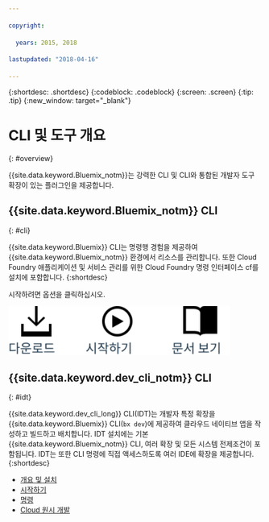 ```yaml
---

copyright:

  years: 2015, 2018

lastupdated: "2018-04-16"

---
```


{:shortdesc: .shortdesc}
{:codeblock: .codeblock}
{:screen: .screen}
{:tip: .tip}
{:new_window: target="_blank"}

# CLI 및 도구 개요
{: #overview}

{{site.data.keyword.Bluemix_notm}}는 강력한 CLI 및 CLI와 통합된 개발자 도구 확장이 있는 플러그인을 제공합니다.

## {{site.data.keyword.Bluemix_notm}} CLI
{: #cli}

{{site.data.keyword.Bluemix}} CLI는 명령행 경험을 제공하여 {{site.data.keyword.Bluemix_notm}} 환경에서 리소스를 관리합니다. 또한 Cloud Foundry 애플리케이션 및 서비스 관리를 위한 Cloud Foundry 명령 인터페이스 cf를 설치에 포함합니다.
{:shortdesc}

시작하려면 옵션을 클릭하십시오.

<img usemap="#home_map" border="0" class="image" id="image_ztx_crb_f1b" src="images/cli-image.svg" width="440" alt="{{site.data.keyword.Bluemix_notm}} CLI를 빠르게 시작하려면 아이콘을 클릭하십시오." style="width:440px;" />
<map name="home_map" id="home_map">
<area href="/docs/cli/reference/bluemix_cli/all_versions.html" alt="{{site.data.keyword.Bluemix_notm}} CLI 다운로드(새 페이지에서 열림)" title="다운로드" shape="rect" coords="-7, -8, 108, 211" />
<area href="/docs/cli/reference/bluemix_cli/get_started.html" alt="시작하기(새 페이지에서 열림)" title="시작하기" shape="rect" coords="155, -1, 289, 210" />
<area href="/docs/cli/reference/bluemix_cli/bx_cli.html" alt="문서 보기(새 페이지에서 열림)" title="문서 보기" shape="rect" coords="326, -10, 448, 218" />
</map>

## {{site.data.keyword.dev_cli_notm}} CLI
{: #idt}

{{site.data.keyword.dev_cli_long}} CLI(IDT)는 개발자 특정 확장을 {{site.data.keyword.Bluemix}} CLI(`bx dev`)에 제공하여 클라우드 네이티브 앱을 작성하고 빌드하고 배치합니다. IDT 설치에는 기본 {{site.data.keyword.Bluemix_notm}} CLI, 여러 확장 및 모든 시스템 전제조건이 포함됩니다. IDT는 또한 CLI 명령에 직접 액세스하도록 여러 IDE에 확장을 제공합니다.
{:shortdesc}

- [개요 및 설치](/docs/cli/idt/index.html)
- [시작하기](/docs/cli/idt/index.html)
- [명령](/docs/cli/idt/commands.html)
- [Cloud 원시 개발](/docs/cli/index.html)

